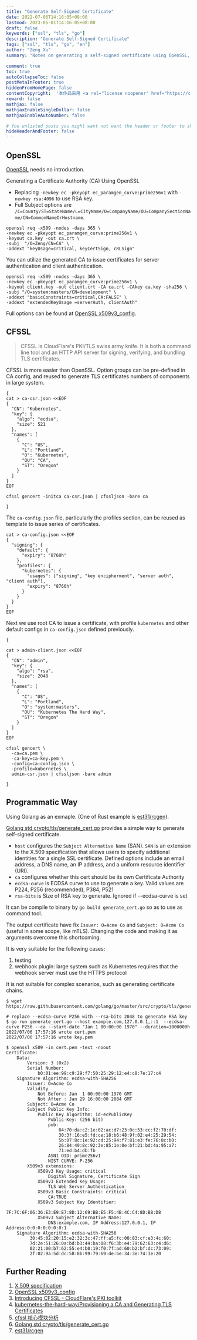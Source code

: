 ```yaml
---
title: "Generate Self-Signed Certificate"
date: 2022-07-06T14:16:05+08:00
lastmod: 2023-05-01T14:16:05+08:00
draft: false
keywords: ["ssl", "tls", "go"]
description: "Generate Self-Signed Certificate"
tags: ["ssl", "tls", "go", "en"]
author: "Zeng Xu"
summary: "Notes on generating a self-signed certificate using OpenSSL, CFSSL, and Golang"

comment: true
toc: true
autoCollapseToc: false
postMetaInFooter: true
hiddenFromHomePage: false
contentCopyright:  '本作品采用 <a rel="license noopener" href="https://creativecommons.org/licenses/by-nc-nd/4.0/" target="_blank">知识共享署名-非商业性使用-禁止演绎 4.0 国际许可协议</a> 进行许可，转载时请注明原文链接。'    
reward: false
mathjax: false
mathjaxEnableSingleDollar: false
mathjaxEnableAutoNumber: false

# You unlisted posts you might want not want the header or footer to show
hideHeaderAndFooter: false
---
```


## OpenSSL

[OpenSSL] needs no introduction.

Generating a Certificate Authority (CA) Using OpenSSL

- Replacing `-newkey ec -pkeyopt ec_paramgen_curve:prime256v1` with `-newkey rsa:4096` to use RSA key.
- Full Subject options are `/C=County/ST=StateName/L=CityName/O=CompanyName/OU=CompanySectionName/CN=CommonNameOrHostname`.

```shell
openssl req -x509 -nodes -days 365 \
-newkey ec -pkeyopt ec_paramgen_curve:prime256v1 \
-keyout ca.key -out ca.crt \
-subj  "/O=Zeng/CN=CA" \
-addext "keyUsage=critical, keyCertSign, cRLSign"
```

You can utilize the generated CA to issue certificates for server authentication and client authentication.

```shell
openssl req -x509 -nodes -days 365 \
-newkey ec -pkeyopt ec_paramgen_curve:prime256v1 \
-keyout client.key -out client.crt -CA ca.crt -CAkey ca.key -sha256 \
-subj "/O=system:masters/CN=development" \
-addext "basicConstraints=critical,CA:FALSE" \
-addext "extendedKeyUsage =serverAuth, clientAuth"
```

Full options can be found at  [OpenSSL x509v3_config].

## CFSSL

> CFSSL is CloudFlare's PKI/TLS swiss army knife. 
> It is both a command line tool and an HTTP API server for signing, verifying, and bundling TLS certificates.

CFSSL is more easier than OpenSSL. 
Option groups can be pre-defined in CA config, and reused to generate TLS certificates numbers of components in large system.

```shell
{
cat > ca-csr.json <<EOF
{
  "CN": "Kubernetes",
  "key": {
    "algo": "ecdsa",
    "size": 521
  },
  "names": [
    {
      "C": "US",
      "L": "Portland",
      "O": "Kubernetes",
      "OU": "CA",
      "ST": "Oregon"
    }
  ]
}
EOF

cfssl gencert -initca ca-csr.json | cfssljson -bare ca

}
```

The `ca-config.json` file, particularly the profiles section, can be reused as template to issue series of certificates.

```shell
cat > ca-config.json <<EOF
{
  "signing": {
    "default": {
      "expiry": "8760h"
    },
    "profiles": {
      "kubernetes": {
        "usages": ["signing", "key encipherment", "server auth", "client auth"],
        "expiry": "8760h"
      }
    }
  }
}
EOF
```
Next we use root CA to issue a certificate, with profile `kubernetes` and other default configs in `ca-config.json` defined previously.

```shell
{

cat > admin-client.json <<EOF
{
  "CN": "admin",
  "key": {
    "algo": "rsa",
    "size": 2048
  },
  "names": [
    {
      "C": "US",
      "L": "Portland",
      "O": "system:masters",
      "OU": "Kubernetes The Hard Way",
      "ST": "Oregon"
    }
  ]
}
EOF

cfssl gencert \
  -ca=ca.pem \
  -ca-key=ca-key.pem \
  -config=ca-config.json \
  -profile=kubernetes \
  admin-csr.json | cfssljson -bare admin

}
```

## Programmatic Way

Using Golang as an exmaple. (One of Rust example is [est31/rcgen]).

[Golang std crypto/tls/generate_cert.go] provides a simple way to generate self-signed certificate.

- `host` configures the `Subject Alternative Name` (SAN). `SAN` is an extension to the X.509 specification that allows users to specify additional identities for a single SSL certificate. Defined options include an email address, a DNS name, an IP address, and a uniform resource identifier (URI).
- `ca` configures whether this cert should be its own Certificate Authority
- `ecdsa-curve` is ECDSA curve to use to generate a key. Valid values are P224, P256 (recommended), P384, P521
- `rsa-bits` is Size of RSA key to generate. Ignored if --ecdsa-curve is set

It can be compile to binary by `go build generate_cert.go` so as to use as command tool.

The output certificate have fix `Issuer: O=Acme Co` and `Subject: O=Acme Co` (useful in some scope, like mTLS). Changing the code and making it as arguments overcome this shortcoming.

It is very suitable for the following cases: 
1. testing
2. webhook plugin: large system such as Kubernetes requires that the webhook server must use the HTTPS protocol

It is not suitable for complex scenarios, such as generating certificate chains.

```shell
$ wget https://raw.githubusercontent.com/golang/go/master/src/crypto/tls/generate_cert.go

# replace --ecdsa-curve P256 with --rsa-bits 2048 to generate RSA key
$ go run generate_cert.go --host example.com,127.0.0.1,::1  --ecdsa-curve P256 --ca --start-date "Jan 1 00:00:00 1970" --duration=1000000h
2022/07/06 17:57:16 wrote cert.pem
2022/07/06 17:57:16 wrote key.pem

$ openssl x509 -in cert.pem -text -noout
Certificate:
    Data:
        Version: 3 (0x2)
        Serial Number:
            b0:01:ee:99:c9:29:f7:50:25:29:12:e4:c8:7e:17:c4
    Signature Algorithm: ecdsa-with-SHA256
        Issuer: O=Acme Co
        Validity
            Not Before: Jan  1 00:00:00 1970 GMT
            Not After : Jan 29 16:00:00 2084 GMT
        Subject: O=Acme Co
        Subject Public Key Info:
            Public Key Algorithm: id-ecPublicKey
                Public-Key: (256 bit)
                pub: 
                    04:70:da:c2:1e:02:ac:d7:23:0c:53:cc:f2:70:df:
                    30:3f:16:e5:fd:ce:18:b6:48:9f:02:e4:25:29:54:
                    5b:07:8c:1e:92:cd:25:94:f7:81:e3:fe:76:8c:b0:
                    26:84:49:8c:92:3e:85:1e:0e:bf:21:bd:4a:95:a7:
                    71:ed:b4:db:fb
                ASN1 OID: prime256v1
                NIST CURVE: P-256
        X509v3 extensions:
            X509v3 Key Usage: critical
                Digital Signature, Certificate Sign
            X509v3 Extended Key Usage: 
                TLS Web Server Authentication
            X509v3 Basic Constraints: critical
                CA:TRUE
            X509v3 Subject Key Identifier: 
                7F:7C:6F:06:36:E3:E9:E7:8D:12:69:BB:E5:F5:4B:4C:C4:8D:B8:D8
            X509v3 Subject Alternative Name: 
                DNS:example.com, IP Address:127.0.0.1, IP Address:0:0:0:0:0:0:0:1
    Signature Algorithm: ecdsa-with-SHA256
         30:45:02:20:15:e2:32:3c:47:ff:a5:fc:00:83:cf:e3:4c:60:
         7d:2e:51:26:0a:bd:b3:44:ba:08:f6:3b:e4:79:62:63:c4:d6:
         02:21:00:b7:62:55:e4:b0:19:f0:7f:ad:60:b2:bf:dc:73:09:
         2f:02:9a:5d:dc:58:8b:99:79:69:de:be:34:3e:74:3e:20
```

## Further Reading
1. [X.509 specification]
2. [OpenSSL x509v3_config]
3. [Introducing CFSSL - CloudFlare's PKI toolkit]
4. [kubernetes-the-hard-way/Provisioning a CA and Generating TLS Certificates]
5. [cfssl 核心模块分析]
6. [Golang std crypto/tls/generate_cert.go]
7. [est31/rcgen]

[X.509 specification]: https://www.ietf.org/rfc/rfc2459.txt

[OpenSSL]: https://github.com/openssl/openssl
[OpenSSL x509v3_config]: https://www.openssl.org/docs/manmaster/man5/x509v3_config.html

[CFSSL]: https://github.com/cloudflare/cfssl
[Introducing CFSSL - CloudFlare's PKI toolkit]: https://blog.cloudflare.com/introducing-cfssl/
[cfssl 核心模块分析]: https://mayo.rocks/2021/11/cfssl-%E6%A0%B8%E5%BF%83%E6%A8%A1%E5%9D%97%E5%88%86%E6%9E%90/
[kubernetes-the-hard-way/Provisioning a CA and Generating TLS Certificates]: https://github.com/kelseyhightower/kubernetes-the-hard-way/blob/master/docs/04-certificate-authority.md

[Golang std crypto/tls/generate_cert.go]: https://raw.githubusercontent.com/golang/go/master/src/crypto/tls/generate_cert.go
[est31/rcgen]: https://github.com/est31/rcgen